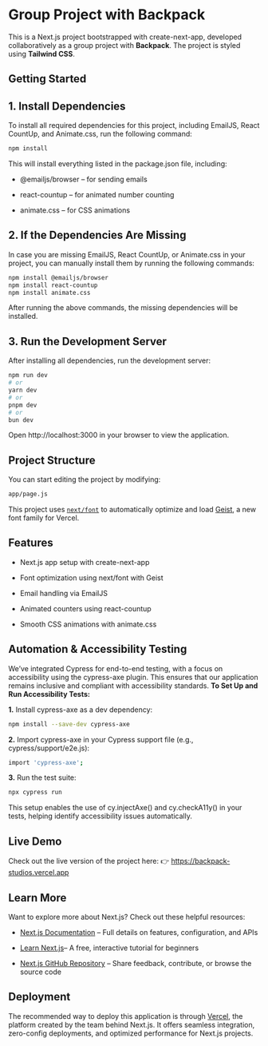 # Group Project with Backpack

This is a Next.js project bootstrapped with create-next-app, developed collaboratively as a group project with **Backpack**. The project is styled using **Tailwind CSS**.


## Getting Started


## 1. Install Dependencies

To install all required dependencies for this project, including EmailJS, React CountUp, and Animate.css, run the following command:

```bash
npm install
```
This will install everything listed in the package.json file, including:

* @emailjs/browser – for sending emails

* react-countup – for animated number counting

* animate.css – for CSS animations

## 2. If the Dependencies Are Missing  
In case you are missing EmailJS, React CountUp, or Animate.css in your project, you can manually install them by running the following commands:
```bash
npm install @emailjs/browser
npm install react-countup
npm install animate.css
```
After running the above commands, the missing dependencies will be installed.

## 3. Run the Development Server
After installing all dependencies, run the development server:
```bash
npm run dev
# or
yarn dev
# or
pnpm dev
# or
bun dev
```
Open http://localhost:3000 in your browser to view the application.


## Project Structure
You can start editing the project by modifying:
```bash
app/page.js
```



This project uses [`next/font`](https://nextjs.org/docs/app/building-your-application/optimizing/fonts) to automatically optimize and load [Geist](https://vercel.com/font), a new font family for Vercel.

## Features
* Next.js app setup with create-next-app

* Font optimization using next/font with Geist

* Email handling via EmailJS

* Animated counters using react-countup

* Smooth CSS animations with animate.css


## Automation & Accessibility Testing

We’ve integrated Cypress for end-to-end testing, with a focus on accessibility using the cypress-axe plugin. This ensures that our application remains inclusive and compliant with accessibility standards.
**To Set Up and Run Accessibility Tests:**

**1.** Install cypress-axe as a dev dependency:
```bash
npm install --save-dev cypress-axe

```
**2.** Import cypress-axe in your Cypress support file (e.g., cypress/support/e2e.js):
```bash
import 'cypress-axe';
```
**3.** Run the test suite:
```bash
npx cypress run
```

This setup enables the use of cy.injectAxe() and cy.checkA11y() in your tests, helping identify accessibility issues automatically.

## Live Demo

Check out the live version of the project here:
👉 https://backpack-studios.vercel.app

## Learn More
Want to explore more about Next.js? Check out these helpful resources:

* [Next.js Documentation](https://nextjs.org/docs) – Full details on features, configuration, and APIs

* [Learn Next.js](https://nextjs.org/learn)– A free, interactive tutorial for beginners

* [Next.js GitHub Repository](https://github.com/vercel/next.js) – Share feedback, contribute, or browse the source code

## Deployment
The recommended way to deploy this application is through [Vercel](https://vercel.com/new?utm_medium=default-template&filter=next.js&utm_source=create-next-app&utm_campaign=create-next-app-readme), the platform created by the team behind Next.js. It offers seamless integration, zero-config deployments, and optimized performance for Next.js projects.  


